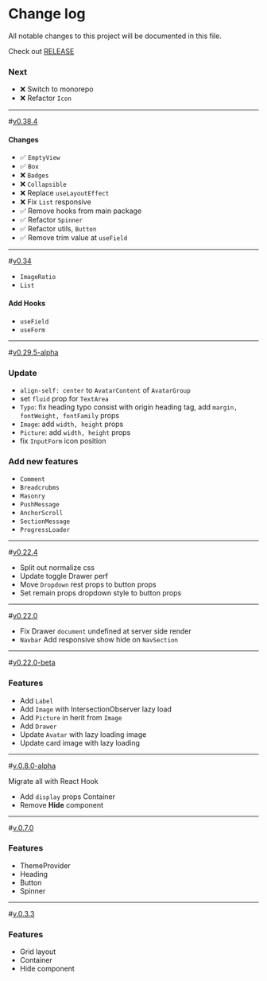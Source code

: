 # Change log

All notable changes to this project will be documented in this file.

Check out [RELEASE](https://github.com/we-mak/w-design/releases)

### Next

- ❌ Switch to monorepo
- ❌ Refactor `Icon`

---

<a name="0.38.4"></a>#[v0.38.4]()

#### Changes

- ✅ `EmptyView`
- ✅ `Box`
- ❌ `Badges`
- ❌ `Collapsible`
- ❌ Replace `useLayoutEffect`
- ❌ Fix `List` responsive
- ✅ Remove hooks from main package
- ✅ Refactor `Spinner`
- ✅ Refactor utils, `Button`
- ✅ Remove trim value at `useField`

---

<a name="0.34"></a>#[v0.34]()

- `ImageRatio`
- `List`

#### Add Hooks

- `useField`
- `useForm`

---

<a name="0.29.5-alpha"></a>#[v0.29.5-alpha]()

### Update

- `align-self: center` to `AvatarContent` of `AvatarGroup`
- set `fluid` prop for `TextArea`
- `Typo`: fix heading typo consist with origin heading tag, add `margin, fontWeight, fontFamily` props
- `Image`: add `width, height` props
- `Picture`: add `width, height` props
- fix `InputForm` icon position

### Add new features

- `Comment`
- `Breadcrubms`
- `Masonry`
- `PushMessage`
- `AnchorScroll`
- `SectionMessage`
- `ProgressLoader`

---

<a name="0.22.4"></a>#[v0.22.4]()

- Split out normalize css
- Update toggle Drawer perf
- Move `Dropdown` rest props to button props
- Set remain props dropdown style to button props

---

<a name="0.22.0"></a>#[v0.22.0]()

- Fix Drawer `document` undefined at server side render
- `Navbar` Add responsive show hide on `NavSection`

---

<a name="0.22.0-beta"></a>#[v0.22.0-beta]()

### Features

- Add `Label`
- Add `Image` with IntersectionObserver lazy load
- Add `Picture` in herit from `Image`
- Add `Drawer`
- Update `Avatar` with lazy loading image
- Update card image with lazy loading

---

<a name="0.8.0-alpha"></a>#[v.0.8.0-alpha]()

Migrate all with React Hook

- Add `display` props Container
- Remove **Hide** component

---

<a name="0.7.0"></a>#[v.0.7.0]()

### Features

- ThemeProvider
- Heading
- Button
- Spinner

---

<a name="0.3.3"></a> #[v.0.3.3](https://github.com/we-mak/w-design/compare/hotfix/0.3.2...master)

### Features

- Grid layout
- Container
- Hide component
